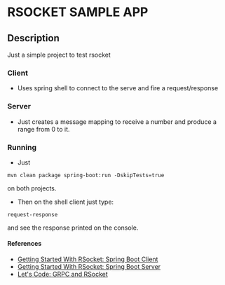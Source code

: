 # RSOCKET SAMPLE APP

## Description 
Just a simple project to test rsocket

### Client
- Uses spring shell to connect to the serve and fire a request/response

### Server
- Just creates a message mapping to receive a number and produce a range from 0 to it.

### Running
- Just 
```shell
mvn clean package spring-boot:run -DskipTests=true
```
on both projects.
- Then on the shell client just type:
```shell
request-response
```
and see the response printed on the console.

#### References
- [Getting Started With RSocket: Spring Boot Client](https://spring.io/blog/2020/03/09/getting-started-with-rsocket-spring-boot-client)
- [Getting Started With RSocket: Spring Boot Server](https://spring.io/blog/2020/03/02/getting-started-with-rsocket-spring-boot-server)
- [Let's Code: GRPC and RSocket](https://www.youtube.com/live/ceLAChVdoas)